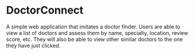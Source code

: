 # DoctorConnect
A simple web application that imitates a doctor finder. Users are able to view a list of doctors and assess them by name, specialty, location, review score, etc. They will also be able to view
other similar doctors to the one they have just clicked.
